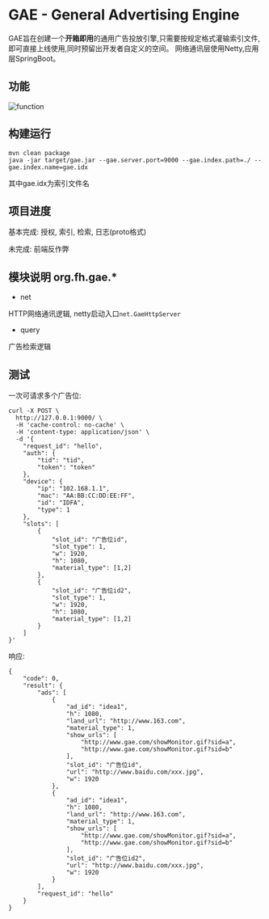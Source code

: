 # GAE - General Advertising Engine
GAE旨在创建一个**开箱即用**的通用广告投放引擎,只需要按规定格式灌输索引文件,即可直接上线使用,同时预留出开发者自定义的空间。
网络通讯层使用Netty,应用层SpringBoot。

## 功能
![function](http://ovbyjzegm.bkt.clouddn.com/GAE.png)

## 构建运行
```
mvn clean package
java -jar target/gae.jar --gae.server.port=9000 --gae.index.path=./ --gae.index.name=gae.idx
```
其中gae.idx为索引文件名

## 项目进度
基本完成:
授权, 索引, 检索, 日志(proto格式)

未完成:
前端反作弊

## 模块说明 org.fh.gae.*
- net

HTTP网络通讯逻辑, netty启动入口`net.GaeHttpServer`

- query

广告检索逻辑



## 测试
一次可请求多个广告位:
```
curl -X POST \
  http://127.0.0.1:9000/ \
  -H 'cache-control: no-cache' \
  -H 'content-type: application/json' \
  -d '{
    "request_id": "hello",
    "auth": {
        "tid": "tid",
        "token": "token"
    },
    "device": {
        "ip": "102.168.1.1",
        "mac": "AA:BB:CC:DD:EE:FF",
        "id": "IDFA",
        "type": 1
    },
    "slots": [
        {
            "slot_id": "广告位id",
            "slot_type": 1,
            "w": 1920,
            "h": 1080,
            "material_type": [1,2]
        },
        {
            "slot_id": "广告位id2",
            "slot_type": 1,
            "w": 1920,
            "h": 1080,
            "material_type": [1,2]
        }
    ]
}'
```
响应:
```
{
    "code": 0,
    "result": {
        "ads": [
            {
                "ad_id": "idea1",
                "h": 1080,
                "land_url": "http://www.163.com",
                "material_type": 1,
                "show_urls": [
                    "http://www.gae.com/showMonitor.gif?sid=a",
                    "http://www.gae.com/showMonitor.gif?sid=b"
                ],
                "slot_id": "广告位id",
                "url": "http://www.baidu.com/xxx.jpg",
                "w": 1920
            },
            {
                "ad_id": "idea1",
                "h": 1080,
                "land_url": "http://www.163.com",
                "material_type": 1,
                "show_urls": [
                    "http://www.gae.com/showMonitor.gif?sid=a",
                    "http://www.gae.com/showMonitor.gif?sid=b"
                ],
                "slot_id": "广告位id2",
                "url": "http://www.baidu.com/xxx.jpg",
                "w": 1920
            }
        ],
        "request_id": "hello"
    }
}
```